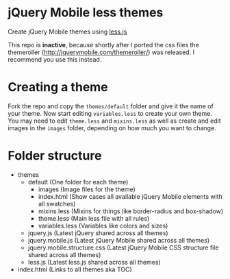 jQuery Mobile less themes
======

Create jQuery Mobile themes using [less.js](https://github.com/cloudhead/less.js)

This repo is **inactive**, because shortly after I ported the css files the themeroller (http://jquerymobile.com/themeroller/) was released. I recommend you use this instead.


Creating a theme
==========

Fork the repo and copy the `themes/default` folder and give it the name of your theme. Now start editing `variables.less` to create your own theme. You may need to edit `theme.less` and `mixins.less` as well as create and edit images in the `images` folder, depending on how much you want to change.


Folder structure
==========

* themes
	* default (One folder for each theme)
		* images (Image files for the theme)
		* index.html (Show cases all available jQuery Mobile elements with all swatches)
		* mixins.less (Mixins for things like border-radius and box-shadow)
		* theme.less (Main less file with all rules)
		* variables.less (Variables like colors and sizes)
	* jquery.js (Latest jQuery shared across all themes)
	* jquery.mobile.js (Latest jQuery Mobile shared across all themes)
	* jquery.mobile.structure.css (Latest jQuery Mobile CSS structure file shared across all themes)
	* less.js (Latest less.js shared across all themes)
* index.html (Links to all themes aka TOC)
